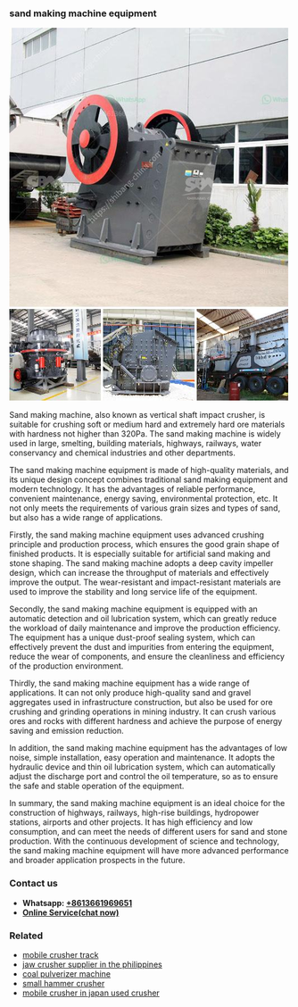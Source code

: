 <h3>sand making machine equipment</h3><img src='1708663602.jpg' alt=''><p>Sand making machine, also known as vertical shaft impact crusher, is suitable for crushing soft or medium hard and extremely hard ore materials with hardness not higher than 320Pa. The sand making machine is widely used in large, smelting, building materials, highways, railways, water conservancy and chemical industries and other departments. </p><p>The sand making machine equipment is made of high-quality materials, and its unique design concept combines traditional sand making equipment and modern technology. It has the advantages of reliable performance, convenient maintenance, energy saving, environmental protection, etc. It not only meets the requirements of various grain sizes and types of sand, but also has a wide range of applications. </p><p>Firstly, the sand making machine equipment uses advanced crushing principle and production process, which ensures the good grain shape of finished products. It is especially suitable for artificial sand making and stone shaping. The sand making machine adopts a deep cavity impeller design, which can increase the throughput of materials and effectively improve the output. The wear-resistant and impact-resistant materials are used to improve the stability and long service life of the equipment.</p><p>Secondly, the sand making machine equipment is equipped with an automatic detection and oil lubrication system, which can greatly reduce the workload of daily maintenance and improve the production efficiency. The equipment has a unique dust-proof sealing system, which can effectively prevent the dust and impurities from entering the equipment, reduce the wear of components, and ensure the cleanliness and efficiency of the production environment.</p><p>Thirdly, the sand making machine equipment has a wide range of applications. It can not only produce high-quality sand and gravel aggregates used in infrastructure construction, but also be used for ore crushing and grinding operations in mining industry. It can crush various ores and rocks with different hardness and achieve the purpose of energy saving and emission reduction. </p><p>In addition, the sand making machine equipment has the advantages of low noise, simple installation, easy operation and maintenance. It adopts the hydraulic device and thin oil lubrication system, which can automatically adjust the discharge port and control the oil temperature, so as to ensure the safe and stable operation of the equipment. </p><p>In summary, the sand making machine equipment is an ideal choice for the construction of highways, railways, high-rise buildings, hydropower stations, airports and other projects. It has high efficiency and low consumption, and can meet the needs of different users for sand and stone production. With the continuous development of science and technology, the sand making machine equipment will have more advanced performance and broader application prospects in the future.</p><h3>Contact us</h3><ul><li><strong>Whatsapp:&nbsp;<a href="https://wa.me/8613661969651">+8613661969651</a></strong></li><li><a href="https://swt.shibang-china.com/?git&amp;zhl&amp;sand making machine equipment"><strong>Online Service(chat now)</strong></a></li></ul><h3>Related</h3><ul><li><a href='mobile crusher track.md'>mobile crusher track</a></li><li><a href='jaw crusher supplier in the philippines.md'>jaw crusher supplier in the philippines</a></li><li><a href='coal pulverizer machine.md'>coal pulverizer machine</a></li><li><a href='small hammer crusher.md'>small hammer crusher</a></li><li><a href='mobile crusher in japan used crusher.md'>mobile crusher in japan used crusher</a></li></ul>